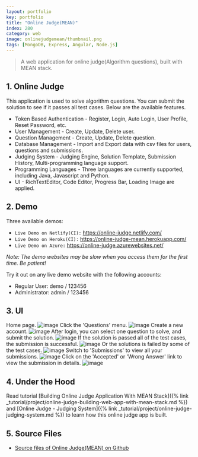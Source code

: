 ```yaml
---
layout: portfolio
key: portfolio
title: "Online Judge(MEAN)"
index: 280
category: web
image: onlinejudgemean/thumbnail.png
tags: [MongoDB, Express, Angular, Node.js]
---
```


> A web application for online judge(Algorithm questions), built with MEAN stack.

## 1. Online Judge
This application is used to solve algorithm questions. You can submit the solution to see if it passes all test cases. Below are the available features.
* Token Based Authentication - Register, Login, Auto Login, User Profile, Reset Password, etc.
* User Management - Create, Update, Delete user.
* Question Management - Create, Update, Delete question.
* Database Management - Import and Export data with csv files for users, questions and submissions.
* Judging System - Judging Engine, Solution Template, Submission History, Multi-programming language support.
* Programming Languages - Three languages are currently supported, including Java, Javascript and Python.
* UI - RichTextEditor, Code Editor, Progress Bar, Loading Image are applied.

## 2. Demo
Three available demos:
* `Live Demo on Netlify(CI):` <a href="https://online-judge.netlify.com/" target="\_blank">https://online-judge.netlify.com/</a>
* `Live Demo on Heroku(CI):` <a href="https://online-judge-mean.herokuapp.com/" target="\_blank">https://online-judge-mean.herokuapp.com/</a>
* `Live Demo on Azure:` <a href="https://online-judge.azurewebsites.net/" target="\_blank">https://online-judge.azurewebsites.net/</a>

*Note: The demo websites may be slow when you access them for the first time. Be patient!*

Try it out on any live demo website with the following accounts:
* Regular User: demo / 123456
* Administrator: admin / 123456

## 3. UI
Home page.
![image](/public/images/portfolio/onlinejudgemean/home.png)
Click the 'Questions' menu.
![image](/public/images/portfolio/onlinejudgemean/questions.png)
Create a new account.
![image](/public/images/portfolio/onlinejudgemean/signup.png)
After login, you can select one question to solve, and submit the solution.
![image](/public/images/portfolio/onlinejudgemean/solution.png)
If the solution is passed all of the test cases, the submission is successful.
![image](/public/images/portfolio/onlinejudgemean/pass.png)
Or the solutions is failed by some of the test cases.
![image](/public/images/portfolio/onlinejudgemean/fail.png)
Switch to 'Submissions' to view all your submissions.
![image](/public/images/portfolio/onlinejudgemean/submissions.png)
Click on the 'Accepted' or 'Wrong Answer' link to view the submission in details.
![image](/public/images/portfolio/onlinejudgemean/submission.png)

## 4. Under the Hood
Read tutorial [Building Online Judge Application With MEAN Stack]({% link _tutorial/project/online-judge-building-web-app-with-mean-stack.md %}) and [Online Judge - Judging System]({% link _tutorial/project/online-judge-judging-system.md %}) to learn how this online judge app is built.

## 5. Source Files
* [Source files of Online Judge(MEAN) on Github](https://github.com/jojozhuang/online-judge-mean)
